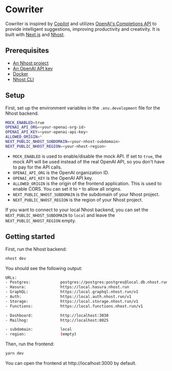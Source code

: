 # Cowriter

Cowriter is inspired by [Copilot](https://copilot.github.com/) and utilizes [OpenAI's Completions API](https://platform.openai.com/docs/api-reference/completions) to provide intelligent suggestions, improving productivity and creativity. It is built with [Next.js](https://nextjs.org/) and [Nhost](https://nhost.io/).

## Prerequisites

- [An Nhost project](https://docs.nhost.io/)
- [An OpenAI API key](https://platform.openai.com/docs/introduction/key-concepts)
- [Docker](https://docs.docker.com/get-docker/)
- [Nhost CLI](https://docs.nhost.io/cli)

## Setup

First, set up the environment variables in the `.env.development` file for the Nhost backend.

```bash
MOCK_ENABLED=true
OPENAI_API_ORG=<your-openai-org-id>
OPENAI_API_KEY=<your-openai-api-key>
ALLOWED_ORIGIN=*
NEXT_PUBLIC_NHOST_SUBDOMAIN=<your-nhost-subdomain>
NEXT_PUBLIC_NHOST_REGION=<your-nhost-region>
```

- `MOCK_ENABLED` is used to enable/disable the mock API. If set to `true`, the mock API will be used instead of the real OpenAI API, so you don't have to pay for the API calls.
- `OPENAI_API_ORG` is the OpenAI organization ID.
- `OPENAI_API_KEY` is the OpenAI API key.
- `ALLOWED_ORIGIN` is the origin of the frontend application. This is used to enable CORS. You can set it to `*` to allow all origins.
- `NEXT_PUBLIC_NHOST_SUBDOMAIN` is the subdomain of your Nhost project.
- `NEXT_PUBLIC_NHOST_REGION` is the region of your Nhost project.

If you want to connect to your local Nhost backend, you can set the `NEXT_PUBLIC_NHOST_SUBDOMAIN` to `local` and leave the `NEXT_PUBLIC_NHOST_REGION` empty.

## Getting started

First, run the Nhost backend:

```bash
nhost dev
```

You should see the following output:

```bash
URLs:
- Postgres:             postgres://postgres:postgres@local.db.nhost.run:5432/postgres
- Hasura:               https://local.hasura.nhost.run
- GraphQL:              https://local.graphql.nhost.run/v1
- Auth:                 https://local.auth.nhost.run/v1
- Storage:              https://local.storage.nhost.run/v1
- Functions:            https://local.functions.nhost.run/v1

- Dashboard:            http://localhost:3030
- Mailhog:              http://localhost:8025

- subdomain:            local
- region:               (empty)
```

Then, run the frontend:

```bash
yarn dev
```

You can open the frontend at http://localhost:3000 by default.
